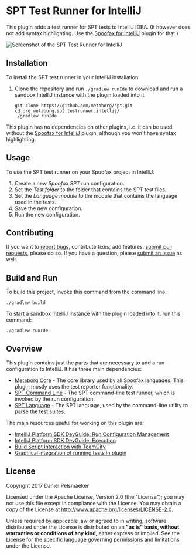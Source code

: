 # SPT Test Runner for IntelliJ
This plugin adds a test runner for SPT tests to IntelliJ IDEA. (It however does not add syntax highlighting. Use the [Spoofax for IntelliJ][1] plugin for that.)

![Screenshot of the SPT Test Runner for IntelliJ](https://raw.githubusercontent.com/metaborg/spt/master/org.metaborg.spt.testrunner.intellij/docs/intellij-testing.png)



## Installation
To install the SPT test runner in your IntelliJ installation:

1. Clone the repository and run `./gradlew runIde` to download and run a sandbox IntelliJ instance with the plugin loaded into it.

    ```
    git clone https://github.com/metaborg/spt.git
    cd org.metaborg.spt.testrunner.intellij/
    ./gradlew runIde
    ```

This plugin has no dependencies on other plugins, i.e. it can be used without the [Spoofax for IntelliJ][1] plugin, although you won't have syntax highlighting.



## Usage
To use the SPT test runner on your Spoofax project in IntelliJ:

1. Create a new _Spoofax SPT_ run configuration.
2. Set the _Test folder_ to the folder that contains the SPT test files.
3. Set the _Language module_ to the module that contains the language used in the tests.
4. Save the new configuration.
5. Run the new configuration.



## Contributing
If you want to [report bugs][2], contribute fixes, add features, [submit pull requests][3], please do so. If you have a question, please [submit an issue][2] as well.



## Build and Run
To build this project, invoke this command from the command line:

    ./gradlew build

To start a sandbox IntelliJ instance with the plugin loaded into it, run this command:

    ./gradlew runIde



## Overview
This plugin contains just the parts that are necessary to add a run configuration to IntelliJ. It has three main dependencies:
 
- [Metaborg Core][4] - The core library used by all Spoofax languages. This plugin mostly uses the test reporter functionality.
- [SPT Command Line][5] - The SPT command-line test runner, which is invoked by the run configuration.
- [SPT Language][6] - The SPT language, used by the command-line utility to parse the test suites.

The main resources useful for working on this plugin are:

- [IntelliJ Platform SDK DevGuide: Run Configuration Management](http://www.jetbrains.org/intellij/sdk/docs/basics/run_configurations/run_configuration_management.html)
- [IntelliJ Platform SDK DevGuide: Execution](http://www.jetbrains.org/intellij/sdk/docs/basics/run_configurations/run_configuration_execution.html)
- [Build Script Interaction with TeamCity](https://confluence.jetbrains.com/display/TCD10/Build+Script+Interaction+with+TeamCity)
- [Graphical integration of running tests in plugin](https://intellij-support.jetbrains.com/hc/en-us/community/posts/206103879-Graphical-integration-of-running-tests-in-plugin)




## License
Copyright 2017 Daniel Pelsmaeker

Licensed under the Apache License, Version 2.0 (the "License"); you may not use this file except in compliance with the License. You may obtain a copy of the License at <http://www.apache.org/licenses/LICENSE-2.0>.

Unless required by applicable law or agreed to in writing, software distributed under the License is distributed on an **"as is" basis, without warranties or conditions of any kind**, either express or implied. See the License for the specific language governing permissions and limitations under the License.


[1]: https://github.com/metaborg/spoofax-intellij
[2]: https://github.com/metaborg/spt/issues
[3]: https://github.com/metaborg/spt/pulls
[4]: https://github.com/metaborg/spoofax
[5]: https://github.com/metaborg/spt/tree/master/org.metaborg.spt.cmd
[6]: https://github.com/metaborg/spt/tree/master/org.metaborg.meta.lang.spt
